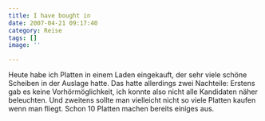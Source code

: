 ```yaml
---
title: I have bought in
date: 2007-04-21 09:17:40
category: Reise
tags: []
image: ''

---
```


Heute habe ich Platten in einem Laden eingekauft, der sehr viele schöne Scheiben in der Auslage hatte. Das hatte allerdings zwei Nachteile: Erstens gab es keine Vorhörmöglichkeit, ich konnte also nicht alle Kandidaten näher beleuchten. Und zweitens sollte man vielleicht nicht so viele Platten kaufen wenn man fliegt. Schon 10 Platten machen bereits einiges aus.
